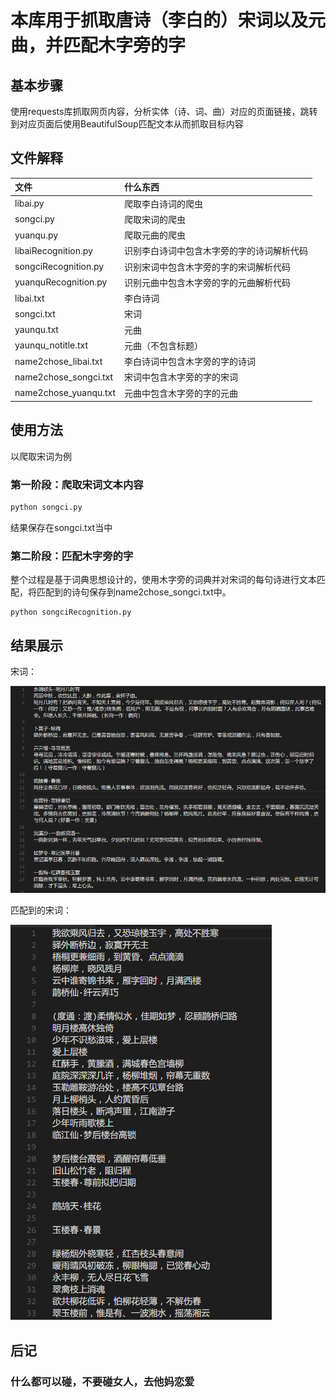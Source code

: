 # 本库用于抓取唐诗（李白的）宋词以及元曲，并匹配木字旁的字

## 基本步骤
使用requests库抓取网页内容，分析实体（诗、词、曲）对应的页面链接，跳转到对应页面后使用BeautifulSoup匹配文本从而抓取目标内容

## 文件解释

|文件|什么东西|
|:---------- | :--- |
|libai.py|爬取李白诗词的爬虫|
|songci.py|爬取宋词的爬虫|
|yuanqu.py|爬取元曲的爬虫|
|libaiRecognition.py|识别李白诗词中包含木字旁的字的诗词解析代码|
|songciRecognition.py|识别宋词中包含木字旁的字的宋词解析代码|
|yuanquRecognition.py|识别元曲中包含木字旁的字的元曲解析代码|
|libai.txt|李白诗词|
|songci.txt|宋词|
|yaunqu.txt|元曲|
|yaunqu_notitle.txt|元曲（不包含标题）|
|name2chose_libai.txt|李白诗词中包含木字旁的字的诗词|
|name2chose_songci.txt|宋词中包含木字旁的字的宋词|
|name2chose_yuanqu.txt|元曲中包含木字旁的字的元曲|


## 使用方法

以爬取宋词为例
### 第一阶段：爬取宋词文本内容
```python
python songci.py
```
结果保存在songci.txt当中

### 第二阶段：匹配木字旁的字
整个过程是基于词典思想设计的，使用木字旁的词典并对宋词的每句诗进行文本匹配，将匹配到的诗句保存到name2chose_songci.txt中。

```
python songciRecognition.py
```
## 结果展示

宋词：

![](https://github.com/XiaohuiLee/Poem/blob/master/output/songci.png)



匹配到的宋词：

![](https://github.com/XiaohuiLee/Poem/blob/master/output/name2choose_songci.png)

## 后记

### 什么都可以碰，不要碰女人，去他妈恋爱